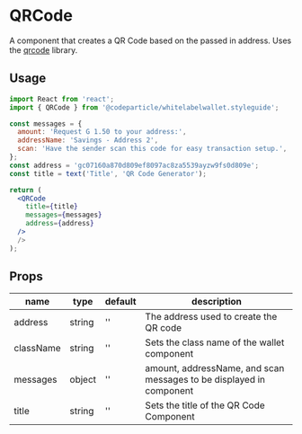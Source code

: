 # QRCode

A component that creates a QR Code based on the passed in address. Uses the [qrcode](https://github.com/soldair/node-qrcode) library.

## Usage

```jsx
import React from 'react';
import { QRCode } from '@codeparticle/whitelabelwallet.styleguide';

const messages = {
  amount: 'Request G 1.50 to your address:',
  addressName: 'Savings - Address 2',
  scan: 'Have the sender scan this code for easy transaction setup.',
};
const address = 'gc07160a870d809ef8097ac8za5539ayzw9fs0d809e';
const title = text('Title', 'QR Code Generator');

return (
  <QRCode
    title={title}
    messages={messages}
    address={address}
  />
  />
);
```

## Props

| name | type | default | description |
| ---- | ---- | ------- | ----------- |
| address | string | '' | The address used to create the QR code |
| className | string | '' | Sets the class name of the wallet component |
| messages | object | '' | amount, addressName, and scan messages to be displayed in component |
| title | string | '' | Sets the title of the QR Code Component |
